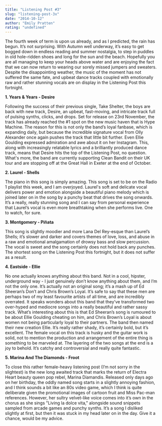 ```yaml
---
title: "Listening Post #3"
slug: "listening-post-3x"
date: "2014-10-12"
author: "Emily Pratten"
rating: "undefined"
---
```


The fourth week of term is upon us already, and as I predicted, the rain has begun. It’s not surprising. With Autumn well underway, it’s easy to get bogged down in endless reading and summer nostalgia, to step in puddles in old hole-ridden shoes and long for the sun and the beach. Hopefully you are all managing to keep your heads above water and are enjoying the fact that we can now return to wearing our sorely missed jumpers and sweaters. Despite the disappointing weather, the music of the moment has not suffered the same fate, and upbeat dance tracks coupled with emotionally raw and rather stunning vocals are on display in the Listening Post this fortnight.

**1\. Years & Years - Desire**

Following the success of their previous single, Take Shelter, the boys are back with new track, Desire, an upbeat, fast-moving, and intricate track full of pulsing synths, clicks, and drops. Set for release on 23rd November, the track has already reached the #1 spot on the new music haven that is Hype Machine. The reason for this is not only the band’s loyal fanbase, which is expanding daily, but because the incredible signature vocal from Olly Alexander once again pushes the track that little bit further. Even Ellie Goulding expressed admiration and awe about it on her Instagram. This, along with increasingly relatable lyrics and a brilliantly produced dance track, means that Desire hits the top of the Listening Post, no question. What's more, the band are currently supporting Clean Bandit on their UK tour and are stopping off at the Great Hall in Exeter at the end of October.

**2\. Laurel - Shells**

The piano in this song is simply amazing. This song is set to be on the Radio 1 playlist this week, and I am overjoyed. Laurel's soft and delicate vocal delivers power and emotion alongside a beautiful piano melody which is joined later on in the song by a punchy beat that drives the song onwards. It’s a really, really stunning song and I can say from personal experience that Laurel’s vocal is even more breathtaking when she performs live. One to watch, for sure.

**3\. Montgomery - Piñata**

This song is slightly moodier and more Lana Del Rey-esque than Laurel’s Shells; it’s slower and darker and covers themes of love, loss, and abuse in a raw and emotional amalgamation of drowsy bass and slow percussion. The vocal is sweet and the song certainly does not hold back any punches. The shortest song on the Listening Post this fortnight, but it does not suffer as a result.

**4\. Eastside - Ellie**

No one actually knows anything about this band. Not in a cool, hipster, underground way - I just genuinely don’t know anything about them, and I’m not the only one. It’s actually not an original song; it’s a mash up of Ed Sheeran’s Don’t and Chris Brown’s Loyal. It’s safe to say that these men are perhaps two of my least favourite artists of all time, and are incredibly overrated. It speaks wonders about this band that they’ve transformed two over-hyped and mediocre songs into a really beautiful and rather sassy track. What’s interesting about this is that Ed Sheeran’s song is rumoured to be about Ellie Goulding cheating on him, and Chris Brown’s Loyal is about women not being particularly loyal to their partners. The band then named their new creation Ellie. It’s really rather shady, it’s certainly bold, but it’s excellent. The female vocal on this track is husky and the guitar work is solid, not to mention the production and arrangement of the entire thing is something to be marveled at. The layering of the two songs at the end is a joy to behold. It’s catchy and controversial and really quite fantastic.

**5\. Marina And The Diamonds - Froot**

To close this rather female-heavy listening post (I’m not sorry in the slightest) is the new long awaited track that marks the return of Electra Heart beauty queen pop rebel, Marina Diamandis. Released only days ago on her birthday, the oddly named song starts in a slightly annoying fashion, and I think sounds a bit like an 80s video game, which I think is quite deliberate given the promotional images of cartoon fruit and Miss Pac-man references. However, her sultry velvet-like voice comes into it’s own in the chorus as she sings "Living la dolce vita," alongside sound snippets sampled from arcade games and punchy synths. It’s a song I disliked slightly at first, but then it was stuck in my head later on in the day. Give it a chance, would be my advice.
